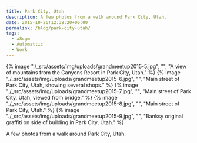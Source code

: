 ```yaml
---
title: Park City, Utah
description: A few photos from a walk around Park City, Utah.
date: 2015-10-26T12:38:20+00:00
permalink: /blog/park-city-utah/
tags:
  - a8cgm
  - Automattic
  - Work
---
```


{% image "./_src/assets/img/uploads/grandmeetup2015-5.jpg", "", "A view of mountains from the Canyons Resort in Park City, Utah." %}
{% image "./_src/assets/img/uploads/grandmeetup2015-6.jpg", "", "Main street of Park City, Utah, showing several shops." %}
{% image "./_src/assets/img/uploads/grandmeetup2015-7.jpg", "", "Main street of Park City, Utah, viewed from bridge." %}
{% image "./_src/assets/img/uploads/grandmeetup2015-8.jpg", "", "Main street of Park City, Utah." %}
{% image "./_src/assets/img/uploads/grandmeetup2015-9.jpg", "", "Banksy original graffiti on side of building in Park City, Utah." %}

A few photos from a walk around Park City, Utah.
